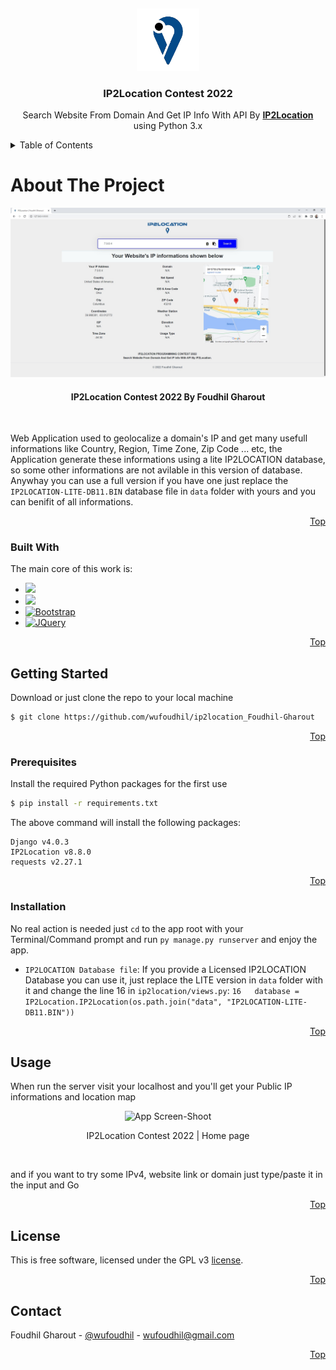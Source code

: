 <a id="readme-top"></a>
<br />
<div align="center">
  <a href="https://github.com/wufoudhil/ip2location_Foudhil-Gharout">
    <img src="static/img/logo.png" alt="Logo" width="100">
  </a>

  <h3 align="center">IP2Location Contest 2022</h3>

  <p align="center">
    Search Website From Domain And Get IP Info With API By <a href="https://www.ip2location.com"><strong>IP2Location</strong></a> using Python 3.x
  </p>
</div>

<details>
  <summary>Table of Contents</summary>
  <ol>
    <li>
      <a href="#about-the-project">About The Project</a>
      <ul>
        <li><a href="#built-with">Built With</a></li>
      </ul>
    </li>
    <li>
      <a href="#getting-started">Getting Started</a>
      <ul>
        <li><a href="#prerequisites">Prerequisites</a></li>
        <li><a href="#installation">Installation</a></li>
      </ul>
    </li>
    <li><a href="#usage">Usage</a></li>
    <li><a href="#license">License</a></li>
    <li><a href="#contact">Contact</a></li>
  </ol>
</details>

# About The Project

<div align="center">
  <a href="https://github.com/wufoudhil/ip2location_Foudhil-Gharout">
    <img src="ScreenShoots/img4.jpg" alt="App Screen-Shoot" width="600">
  </a>
  <h4 align="center">IP2Location Contest 2022 By Foudhil Gharout</h4>
</div>
</br>

Web Application used to geolocalize a domain's IP and get many usefull informations like Country, Region, Time Zone, Zip Code ... etc, the Application generate these informations using a lite IP2LOCATION database, so some other informations are not avilable in this version of database. Anywhay you can use a full version if you have one just replace the `IP2LOCATION-LITE-DB11.BIN` database file in `data` folder with yours and you can benifit of all informations.

<p align="right"><a href="#readme-top">Top</a></p>


### Built With

The main core of this work is:

* [![](https://img.shields.io/badge/Python-2a4169?style=for-the-badge&logo=python&logoColor=white)](https://www.python.org/)
* [![](https://img.shields.io/badge/Django-112e1d?style=for-the-badge&logo=django&logoColor=white)](https://www.djangoproject.com/)
* [![Bootstrap][Bootstrap.com]][Bootstrap-url]
* [![JQuery][JQuery.com]][JQuery-url]

<p align="right"><a href="#readme-top">Top</a></p>


## Getting Started

Download or just clone the repo to your local machine

```sh
$ git clone https://github.com/wufoudhil/ip2location_Foudhil-Gharout
``` 

<p align="right"><a href="#readme-top">Top</a></p>

### Prerequisites

Install the required Python packages for the first use

```sh
$ pip install -r requirements.txt
``` 

The above command will install the following packages:

```
Django v4.0.3
IP2Location v8.8.0
requests v2.27.1
```

<p align="right"><a href="#readme-top">Top</a></p>

### Installation

No real action is needed just ``` cd ``` to the app root with your Terminal/Command prompt and run ``` py manage.py runserver ``` and enjoy the app.

- `IP2LOCATION Database file`: If you provide a Licensed IP2LOCATION Database you can use it, just replace the LITE version in `data` folder with it and change the line 16 in ``` ip2location/views.py ```:
  ``` 16   database = IP2Location.IP2Location(os.path.join("data", "IP2LOCATION-LITE-DB11.BIN")) ```

<p align="right"><a href="#readme-top">Top</a></p>

## Usage

When run the server visit your localhost and you'll get your Public IP informations and location map

<div align="center">
  <img src="ScreenShoots/img1.jpg" alt="App Screen-Shoot" width="600">
  <p align="center">IP2Location Contest 2022 | Home page</p>
</div>
</br>

and if you want to try some IPv4, website link or domain just type/paste it in the input and Go

<p align="right"><a href="#readme-top">Top</a></p>

## License

This is free software, licensed under the GPL v3 [license](LICENSE/LICENSE).

<p align="right"><a href="#readme-top">Top</a></p>

## Contact

Foudhil Gharout - [@wufoudhil](https://twitter.com/wufoudhil) - wufoudhil@gmail.com

<p align="right"><a href="#readme-top">Top</a></p>


[linkedin-shield]: https://img.shields.io/badge/-LinkedIn-black.svg?style=for-the-badge&logo=linkedin&colorB=555
[linkedin-url]: https://linkedin.com/in/linkedin_username
[Bootstrap.com]: https://img.shields.io/badge/Bootstrap-563D7C?style=for-the-badge&logo=bootstrap&logoColor=white
[Bootstrap-url]: https://getbootstrap.com
[JQuery.com]: https://img.shields.io/badge/jQuery-0769AD?style=for-the-badge&logo=jquery&logoColor=white
[JQuery-url]: https://jquery.com
[djangoproject.com]: https://img.shields.io/badge/django-0769AD?style=for-the-badge&logo=django&logoColor=white
